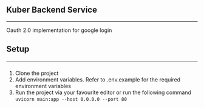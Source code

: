 ## Kuber Backend Service
<hr/>

Oauth 2.0 implementation for google login

## Setup <hr/>

1. Clone the project
2. Add environment variables. Refer to .env.example for the required environment variables
3. Run the project via your favourite editor or run the following command
`uvicorn main:app --host 0.0.0.0 --port 80`

